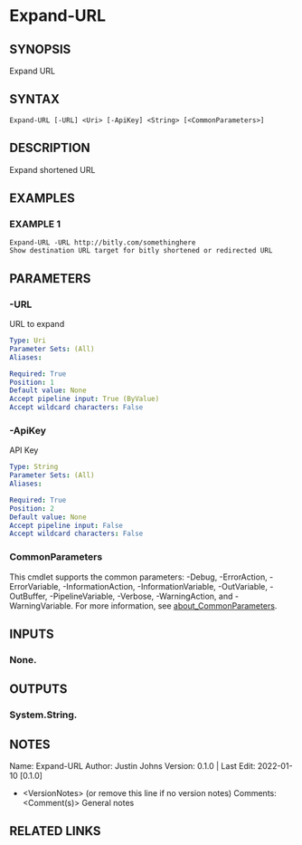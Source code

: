 # Expand-URL

## SYNOPSIS
Expand URL

## SYNTAX

```
Expand-URL [-URL] <Uri> [-ApiKey] <String> [<CommonParameters>]
```

## DESCRIPTION
Expand shortened URL

## EXAMPLES

### EXAMPLE 1
```
Expand-URL -URL http://bitly.com/somethinghere
Show destination URL target for bitly shortened or redirected URL
```

## PARAMETERS

### -URL
URL to expand

```yaml
Type: Uri
Parameter Sets: (All)
Aliases:

Required: True
Position: 1
Default value: None
Accept pipeline input: True (ByValue)
Accept wildcard characters: False
```

### -ApiKey
API Key

```yaml
Type: String
Parameter Sets: (All)
Aliases:

Required: True
Position: 2
Default value: None
Accept pipeline input: False
Accept wildcard characters: False
```

### CommonParameters
This cmdlet supports the common parameters: -Debug, -ErrorAction, -ErrorVariable, -InformationAction, -InformationVariable, -OutVariable, -OutBuffer, -PipelineVariable, -Verbose, -WarningAction, and -WarningVariable. For more information, see [about_CommonParameters](http://go.microsoft.com/fwlink/?LinkID=113216).

## INPUTS

### None.
## OUTPUTS

### System.String.
## NOTES
Name: Expand-URL
Author: Justin Johns
Version: 0.1.0 | Last Edit: 2022-01-10 \[0.1.0\]
- \<VersionNotes\> (or remove this line if no version notes)
Comments: \<Comment(s)\>
General notes

## RELATED LINKS
